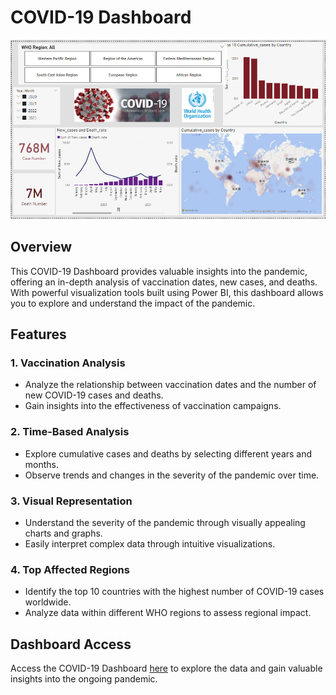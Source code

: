 # COVID-19 Dashboard

![COVID-19 Dashboard](https://github.com/DianaLu-2022/Covid_19_dashboard/blob/main/Covid_19%20Dashboard%20Screenshot.png)

## Overview

This COVID-19 Dashboard provides valuable insights into the pandemic, offering an in-depth analysis of vaccination dates, new cases, and deaths. With powerful visualization tools built using Power BI, this dashboard allows you to explore and understand the impact of the pandemic.

## Features

### 1. Vaccination Analysis
- Analyze the relationship between vaccination dates and the number of new COVID-19 cases and deaths.
- Gain insights into the effectiveness of vaccination campaigns.

### 2. Time-Based Analysis
- Explore cumulative cases and deaths by selecting different years and months.
- Observe trends and changes in the severity of the pandemic over time.

### 3. Visual Representation
- Understand the severity of the pandemic through visually appealing charts and graphs.
- Easily interpret complex data through intuitive visualizations.

### 4. Top Affected Regions
- Identify the top 10 countries with the highest number of COVID-19 cases worldwide.
- Analyze data within different WHO regions to assess regional impact.

## Dashboard Access

Access the COVID-19 Dashboard [here](https://medium.com/@weitung.is.me/covid-19-dashboard-power-bi-f5da7f4c7df3) to explore the data and gain valuable insights into the ongoing pandemic.


